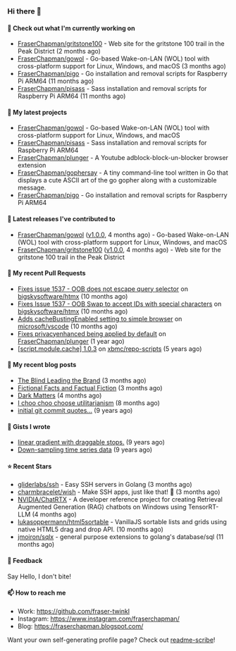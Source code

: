 ### Hi there 👋

#### 👷 Check out what I'm currently working on

- [FraserChapman/gritstone100](https://github.com/FraserChapman/gritstone100) - Web site for the gritstone 100 trail in the Peak District  (2 months ago)
- [FraserChapman/gowol](https://github.com/FraserChapman/gowol) - Go-based Wake-on-LAN (WOL) tool with cross-platform support for Linux, Windows, and macOS (3 months ago)
- [FraserChapman/pigo](https://github.com/FraserChapman/pigo) - Go installation and removal scripts for Raspberry Pi ARM64 (11 months ago)
- [FraserChapman/pisass](https://github.com/FraserChapman/pisass) - Sass installation and removal scripts for Raspberry Pi ARM64 (11 months ago)

#### 🌱 My latest projects

- [FraserChapman/gowol](https://github.com/FraserChapman/gowol) - Go-based Wake-on-LAN (WOL) tool with cross-platform support for Linux, Windows, and macOS
- [FraserChapman/pisass](https://github.com/FraserChapman/pisass) - Sass installation and removal scripts for Raspberry Pi ARM64
- [FraserChapman/plunger](https://github.com/FraserChapman/plunger) - A Youtube adblock-block-un-blocker browser extension
- [FraserChapman/gophersay](https://github.com/FraserChapman/gophersay) - A tiny command-line tool written in Go that displays a cute ASCII art of the go gopher along with a customizable message.
- [FraserChapman/pigo](https://github.com/FraserChapman/pigo) - Go installation and removal scripts for Raspberry Pi ARM64

#### 🔭 Latest releases I've contributed to

- [FraserChapman/gowol](https://github.com/FraserChapman/gowol) ([v1.0.0](https://github.com/FraserChapman/gowol/releases/tag/v1.0.0), 4 months ago) - Go-based Wake-on-LAN (WOL) tool with cross-platform support for Linux, Windows, and macOS
- [FraserChapman/gritstone100](https://github.com/FraserChapman/gritstone100) ([v1.0.0](https://github.com/FraserChapman/gritstone100/releases/tag/v1.0.0), 4 months ago) - Web site for the gritstone 100 trail in the Peak District 

#### 🔨 My recent Pull Requests

- [Fixes issue 1537 - OOB does not escape query selector](https://github.com/bigskysoftware/htmx/pull/2319) on [bigskysoftware/htmx](https://github.com/bigskysoftware/htmx) (10 months ago)
- [Fixes Issue 1537 - OOB Swap to accept IDs with special characters](https://github.com/bigskysoftware/htmx/pull/2318) on [bigskysoftware/htmx](https://github.com/bigskysoftware/htmx) (10 months ago)
- [Adds cacheBustingEnabled setting to simple browser](https://github.com/microsoft/vscode/pull/205106) on [microsoft/vscode](https://github.com/microsoft/vscode) (10 months ago)
- [Fixes privacyenhanced being applied by default](https://github.com/FraserChapman/plunger/pull/3) on [FraserChapman/plunger](https://github.com/FraserChapman/plunger) (1 year ago)
- [[script.module.cache] 1.0.3](https://github.com/xbmc/repo-scripts/pull/1125) on [xbmc/repo-scripts](https://github.com/xbmc/repo-scripts) (5 years ago)

#### 📜 My recent blog posts

- [The Blind Leading the Brand](https://fraserchapman.blogspot.com/2024/09/the-blind-leading-brand.html) (3 months ago)
- [Fictional Facts and Factual Fiction](https://fraserchapman.blogspot.com/2024/09/fictional-facts-and-factual-fiction.html) (3 months ago)
- [Dark Matters](https://fraserchapman.blogspot.com/2024/08/dark-matters.html) (4 months ago)
- [I choo choo choose utilitarianism](https://fraserchapman.blogspot.com/2024/04/i-choo-choo-choose-utilitarianism.html) (8 months ago)
- [initial git commit quotes...](https://fraserchapman.blogspot.com/2015/11/initial-git-commit-quotes.html) (9 years ago)

#### 📓 Gists I wrote

- [linear gradient with draggable stops.](https://gist.github.com/3487b048b07a74c3e20a) (9 years ago)
- [Down-sampling time series data](https://gist.github.com/649f1aba28f6bc941d5c) (9 years ago)

#### ⭐ Recent Stars

- [gliderlabs/ssh](https://github.com/gliderlabs/ssh) - Easy SSH servers in Golang (3 months ago)
- [charmbracelet/wish](https://github.com/charmbracelet/wish) - Make SSH apps, just like that! 💫 (3 months ago)
- [NVIDIA/ChatRTX](https://github.com/NVIDIA/ChatRTX) - A developer reference project for creating Retrieval Augmented Generation (RAG) chatbots on Windows using TensorRT-LLM (4 months ago)
- [lukasoppermann/html5sortable](https://github.com/lukasoppermann/html5sortable) - VanillaJS sortable lists and grids using native HTML5 drag and drop API. (10 months ago)
- [jmoiron/sqlx](https://github.com/jmoiron/sqlx) - general purpose extensions to golang&#39;s database/sql (11 months ago)


#### 💬 Feedback

Say Hello, I don't bite!

#### 📫 How to reach me

- Work: https://github.com/fraser-twinkl
- Instagram: https://www.instagram.com/fraserchapman/
- Blog: https://fraserchapman.blogspot.com/

Want your own self-generating profile page? Check out [readme-scribe](https://github.com/muesli/readme-scribe)!


